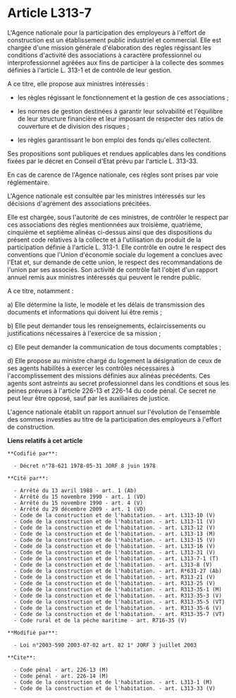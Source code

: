 # Article L313-7

L'Agence nationale pour la participation des employeurs à l'effort de construction est un établissement public industriel et
commercial. Elle est chargée d'une mission générale d'élaboration des règles régissant les conditions d'activité des
associations à caractère professionnel ou interprofessionnel agréées aux fins de participer à la collecte des sommes définies
à l'article L. 313-1 et de contrôle de leur gestion.

A ce titre, elle propose aux ministres intéressés :

- les règles régissant le fonctionnement et la gestion de ces associations ;

- les normes de gestion destinées à garantir leur solvabilité et l'équilibre de leur structure financière et leur imposant de
respecter des ratios de couverture et de division des risques ;

- les règles garantissant le bon emploi des fonds qu'elles collectent.

Ses propositions sont publiques et rendues applicables dans les conditions fixées par le décret en Conseil d'Etat prévu par
l'article L. 313-33.

En cas de carence de l'Agence nationale, ces règles sont prises par voie réglementaire.

L'Agence nationale est consultée par les ministres intéressés sur les décisions d'agrément des associations précitées.

Elle est chargée, sous l'autorité de ces ministres, de contrôler le respect par ces associations des règles mentionnées aux
troisième, quatrième, cinquième et septième alinéas ci-dessus ainsi que des dispositions du présent code relatives à la
collecte et à l'utilisation du produit de la participation définie à l'article L. 313-1. Elle contrôle en outre le respect
des conventions que l'Union d'économie sociale du logement a conclues avec l'Etat et, sur demande de cette union, le respect
des recommandations de l'union par ses associés. Son activité de contrôle fait l'objet d'un rapport annuel remis aux
ministres intéressés qui peuvent le rendre public.

A ce titre, notamment :

a) Elle détermine la liste, le modèle et les délais de transmission des documents et informations qui doivent lui être
remis ;

b) Elle peut demander tous les renseignements, éclaircissements ou justifications nécessaires à l'exercice de sa mission ;

c) Elle peut demander la communication de tous documents comptables ;

d) Elle propose au ministre chargé du logement la désignation de ceux de ses agents habilités à exercer les contrôles
nécessaires à l'accomplissement des missions définies aux alinéas précédents. Ces agents sont astreints au secret
professionnel dans les conditions et sous les peines prévues à l'article 226-13 et 226-14 du code pénal. Ce secret ne peut
leur être opposé, sauf par les auxiliaires de justice.

L'agence nationale établit un rapport annuel sur l'évolution de l'ensemble des sommes investies au titre de la participation
des employeurs à l'effort de construction.

**Liens relatifs à cet article**

	**Codifié par**:

	  - Décret n°78-621 1978-05-31 JORF 8 juin 1978

	**Cité par**:

	  - Arrêté du 13 avril 1988 - art. 1 (Ab)
	  - Arrêté du 15 novembre 1990 - art. 1 (VD)
	  - Arrêté du 15 novembre 1990 - art. 4 (V)
	  - Arrêté du 29 décembre 2009 - art. 1 (VD)
	  - Code de la construction et de l'habitation. - art. L313-10 (V)
	  - Code de la construction et de l'habitation. - art. L313-11 (V)
	  - Code de la construction et de l'habitation. - art. L313-12 (V)
	  - Code de la construction et de l'habitation. - art. L313-13 (M)
	  - Code de la construction et de l'habitation. - art. L313-15 (V)
	  - Code de la construction et de l'habitation. - art. L313-16 (V)
	  - Code de la construction et de l'habitation. - art. L313-31 (V)
	  - Code de la construction et de l'habitation. - art. L313-7-1 (T)
	  - Code de la construction et de l'habitation. - art. L313-8 (V)
	  - Code de la construction et de l'habitation. - art. R*631-27 (Ab)
	  - Code de la construction et de l'habitation. - art. R313-21 (V)
	  - Code de la construction et de l'habitation. - art. R313-25 (V)
	  - Code de la construction et de l'habitation. - art. R313-35-1 (M)
	  - Code de la construction et de l'habitation. - art. R313-35-3 (V)
	  - Code de la construction et de l'habitation. - art. R313-35-5 (VT)
	  - Code de la construction et de l'habitation. - art. R313-35-6 (V)
	  - Code de la construction et de l'habitation. - art. R313-35-7 (VT)
	  - Code rural et de la pêche maritime - art. R716-35 (V)

	**Modifié par**:

	  - Loi n°2003-590 2003-07-02 art. 82 1° JORF 3 juillet 2003

	**Cite**:

	  - Code pénal - art. 226-13 (M)
	  - Code pénal - art. 226-14 (M)
	  - Code de la construction et de l'habitation. - art. L313-1 (M)
	  - Code de la construction et de l'habitation. - art. L313-33 (V)
